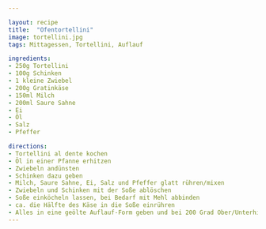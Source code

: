 ```yaml
---

layout: recipe
title:  "Ofentortellini"
image: tortellini.jpg
tags: Mittagessen, Tortellini, Auflauf

ingredients:
- 250g Tortellini
- 100g Schinken
- 1 kleine Zwiebel
- 200g Gratinkäse
- 150ml Milch
- 200ml Saure Sahne
- Ei
- Öl
- Salz
- Pfeffer

directions:
- Tortellini al dente kochen
- Öl in einer Pfanne erhitzen
- Zwiebeln andünsten
- Schinken dazu geben
- Milch, Saure Sahne, Ei, Salz und Pfeffer glatt rühren/mixen
- Zwiebeln und Schinken mit der Soße ablöschen
- Soße einköcheln lassen, bei Bedarf mit Mehl abbinden
- ca. die Hälfte des Käse in die Soße einrühren
- Alles in eine geölte Auflauf-Form geben und bei 200 Grad Ober/Unterhitze für 8 - 15 Minuten in den Ofen
---
```


